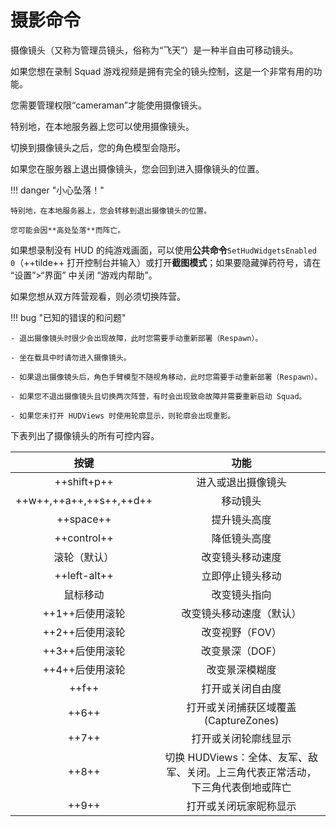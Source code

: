 # 摄影命令

摄像镜头（又称为管理员镜头，俗称为“飞天”）是一种半自由可移动镜头。

如果您想在录制 Squad 游戏视频是拥有完全的镜头控制，这是一个非常有用的功能。

您需要管理权限“cameraman”才能使用摄像镜头。

特别地，在本地服务器上您可以使用摄像镜头。

切换到摄像镜头之后，您的角色模型会隐形。

如果您在服务器上退出摄像镜头，您会回到进入摄像镜头的位置。

!!! danger "小心坠落！"

    特别地，在本地服务器上，您会转移到退出摄像镜头的位置。

    您可能会因**高处坠落**而阵亡。

如果想录制没有 HUD 的纯游戏画面，可以使用**公共命令**`SetHudWidgetsEnabled 0`（++tilde++ 打开控制台并输入）或打开**截图模式**；如果要隐藏弹药符号，请在 “设置”>“界面” 中关闭 “游戏内帮助”。

如果您想从双方阵营观看，则必须切换阵营。

!!! bug "已知的错误的和问题"

    - 退出摄像镜头时很少会出现故障，此时您需要手动重新部署（Respawn）。

    - 坐在载具中时请勿进入摄像镜头。

    - 如果退出摄像镜头后，角色手臂模型不随视角移动，此时您需要手动重新部署（Respawn）。

    - 如果您不退出摄像镜头且切换两次阵营，有时会出现致命故障并需要重新启动 Squad。

    - 如果您未打开 HUDViews 时使用轮廓显示，则轮廓会出现重影。

下表列出了摄像镜头的所有可控内容。

|按键           |功能                                 |
|:-------------:|:----------------------------------:|
|++shift+p++    |进入或退出摄像镜头                    |
|++w++,++a++,++s++,++d++|移动镜头                     |
|++space++      |提升镜头高度                          |
|++control++    |降低镜头高度                          |
|滚轮（默认）    |改变镜头移动速度                      |
|++left-alt++   |立即停止镜头移动                      |
|鼠标移动        |改变镜头指向                         |
|++1++后使用滚轮 |改变镜头移动速度（默认）               |
|++2++后使用滚轮 |改变视野（FOV）                       |
|++3++后使用滚轮 |改变景深（DOF）                       |
|++4++后使用滚轮 |改变景深模糊度                        |
|++f++          |打开或关闭自由度                      |
|++6++          |打开或关闭捕获区域覆盖(CaptureZones)  |
|++7++          |打开或关闭轮廓线显示                  |
|++8++          |切换 HUDViews：全体、友军、敌军、关闭。上三角代表正常活动，下三角代表倒地或阵亡|
|++9++          |打开或关闭玩家昵称显示                 |